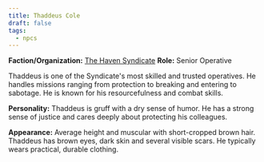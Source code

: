```yaml
---
title: Thaddeus Cole
draft: false
tags:
  - npcs
---
```

**Faction/Organization:** [The Haven Syndicate](the-haven-syndicate.md)
**Role:** Senior Operative

Thaddeus is one of the Syndicate's most skilled and trusted operatives. He handles missions ranging from protection to breaking and entering to sabotage. He is known for his resourcefulness and combat skills.

**Personality:** Thaddeus is gruff with a dry sense of humor. He has a strong sense of justice and cares deeply about protecting his colleagues.

**Appearance:** Average height and muscular with short-cropped brown hair. Thaddeus has brown eyes, dark skin and several visible scars. He typically wears practical, durable clothing.